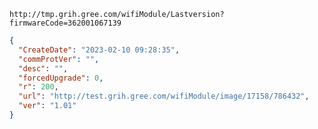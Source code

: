 `http://tmp.grih.gree.com/wifiModule/Lastversion?firmwareCode=362001067139`

```json
{
  "CreateDate": "2023-02-10 09:28:35",
  "commProtVer": "",
  "desc": "",
  "forcedUpgrade": 0,
  "r": 200,
  "url": "http://test.grih.gree.com/wifiModule/image/17158/786432",
  "ver": "1.01"
}
```